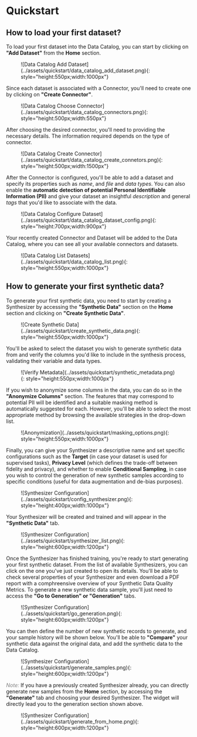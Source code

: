 # Quickstart


## How to load your first dataset?
To load your first dataset into the Data Catalog, you can start by clicking on **"Add Dataset"** from the **Home** section.

<figure markdown>
![Data Catalog Add Dataset](../assets/quickstart/data_catalog_add_dataset.png){: style="height:550px;width:1000px"}
</figure>

Since each dataset is associated with a Connector, you'll need to create one by clicking on **"Create Connector"**.

<figure markdown>
![Data Catalog Choose Connector](../assets/quickstart/data_catalog_connectors.png){: style="height:500px;width:550px"}
</figure>

After choosing the desired connector, you'll need to providing the necessary details. The information required depends on the type of connector.

<figure markdown>
![Data Catalog Create Connector](../assets/quickstart/data_catalog_create_connetors.png){: style="height:500px;width:1500px"}
</figure>

After the Connector is configured, you'll be able to add a dataset and specify its properties such as *name*, and *file* and *data types*. You can also enable the **automatic detection of potential Personal Identifiable Information (PII)** and give your dataset an insightful *description* and general *tags* that you'd like to associate with the data.

<figure markdown>
![Data Catalog Configure Dataset](../assets/quickstart/data_catalog_dataset_config.png){: style="height:700px;width:900px"}
</figure>

Your recently created Connector and Dataset will be added to the Data Catalog, where you can see all your available connectors and datasets.

<figure markdown>
![Data Catalog List Datasets](../assets/quickstart/data_catalog_list.png){: style="height:550px;width:1000px"}
</figure>

## How to generate your first synthetic data?

To generate your first synthetic data, you need to start by creating a Synthesizer by accessing the **"Synthetic Data"** section on the **Home** section and clicking on **"Create Synthetic Data"**.

<figure markdown>
![Create Synthetic Data](../assets/quickstart/create_synthetic_data.png){: style="height:550px;width:1000px"}
</figure>

You'll be asked to select the dataset you wish to generate synthetic data from and verify the columns you'd like to include in the synthesis process, validating their variable and data types.

<figure markdown>
![Verify Metadata](../assets/quickstart/synthetic_metadata.png){: style="height:550px;width:1000px"}
</figure>

If you wish to anonymize some columns in the data, you can do so in the **"Anonymize Columns"** section. The features that may correspond to potential PII will be identified and a suitable masking method is automatically suggested for each. However, you'll be able to select the most appropriate method by browsing the available strategies in the drop-down list.

<figure markdown>
![Anonymization](../assets/quickstart/masking_options.png){: style="height:550px;width:1000px"}
</figure>

Finally, you can give your Synthesizer a descriptive name and set specific configurations such as the **Target** (in case your dataset is used for supervised tasks), **Privacy Level** (which defines the trade-off between fidelity and privacy), and whether to enable **Conditional Sampling**, in case you wish to control the generation of new synthetic samples according to specific conditions (useful for data augmentation and de-bias purposes).

<figure markdown>
![Synthesizer Configuration](../assets/quickstart/config_synthesizer.png){: style="height:400px;width:1000px"}
</figure>

Your Synthesizer will be created and trained and will appear in the **"Synthetic Data"** tab.

<figure markdown>
![Synthesizer Configuration](../assets/quickstart/synthesizer_list.png){: style="height:600px;width:1200px"}
</figure>

Once the Synthesizer has finished training, you're ready to start generating your first synthetic dataset. From the list of available Synthesizers, you can click on the one you've just created to open its details. You'll be able to check several properties of your Synthesizer and even download a PDF report with a comphreensive overview of your Synthetic Data Quality Metrics. To generate a new synthetic data sample, you'll just need to access the **"Go to Generation" or "Generation"** tabs.

<figure markdown>
![Synthesizer Configuration](../assets/quickstart/go_generation.png){: style="height:600px;width:1200px"}
</figure>

You can then define the number of new synthetic records to generate, and your sample history will be shown below. You'll be able to **"Compare"** your synthetic data against the original data, and add the synthetic data to the Data Catalog.

<figure markdown>
![Synthesizer Configuration](../assets/quickstart/generate_samples.png){: style="height:600px;width:1200px"}
</figure>

<span style="color:grey">*Note:*</span>
If you have a previously created Synthesizer already, you can directly generate new samples from the **Home** section, by accessing the **"Generate"** tab and choosing your desired Synthesizer. The widget will directly lead you to the generation section shown above.

<figure markdown>
![Synthesizer Configuration](../assets/quickstart/generate_from_home.png){: style="height:600px;width:1200px"}
</figure>
